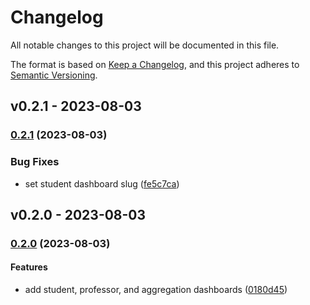 # Changelog

All notable changes to this project will be documented in this file.

The format is based on [Keep a Changelog](https://keepachangelog.com/en/1.0.0/),
and this project adheres to [Semantic Versioning](https://semver.org/spec/v2.0.0.html).

## v0.2.1 - 2023-08-03

### [0.2.1](https://github.com/eduNEXT/tutor-contrib-aspects-unidigital/compare/v0.2.0...v0.2.1) (2023-08-03)

### Bug Fixes

- set student dashboard slug ([fe5c7ca](https://github.com/eduNEXT/tutor-contrib-aspects-unidigital/commit/fe5c7cab5c860e4788bbbab9c36c861586d1996b))

## v0.2.0 - 2023-08-03

### [0.2.0](https://github.com/eduNEXT/tutor-contrib-aspects-unidigital/compare/v0.1.0...v0.2.0) (2023-08-03)

#### Features

- add student, professor, and aggregation dashboards ([0180d45](https://github.com/eduNEXT/tutor-contrib-aspects-unidigital/commit/0180d45f9b0cfd7004d29f7c7b301651cf5f9d9d))
